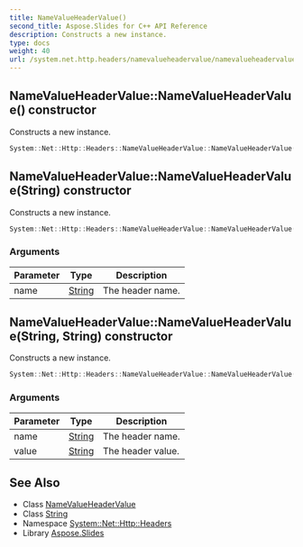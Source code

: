 ```yaml
---
title: NameValueHeaderValue()
second_title: Aspose.Slides for C++ API Reference
description: Constructs a new instance.
type: docs
weight: 40
url: /system.net.http.headers/namevalueheadervalue/namevalueheadervalue/
---
```

## NameValueHeaderValue::NameValueHeaderValue() constructor


Constructs a new instance.

```cpp
System::Net::Http::Headers::NameValueHeaderValue::NameValueHeaderValue()
```

## NameValueHeaderValue::NameValueHeaderValue(String) constructor


Constructs a new instance.

```cpp
System::Net::Http::Headers::NameValueHeaderValue::NameValueHeaderValue(String name)
```


### Arguments

| Parameter | Type | Description |
| --- | --- | --- |
| name | [String](../../../system/string/) | The header name. |

## NameValueHeaderValue::NameValueHeaderValue(String, String) constructor


Constructs a new instance.

```cpp
System::Net::Http::Headers::NameValueHeaderValue::NameValueHeaderValue(String name, String value)
```


### Arguments

| Parameter | Type | Description |
| --- | --- | --- |
| name | [String](../../../system/string/) | The header name. |
| value | [String](../../../system/string/) | The header value. |

## See Also

* Class [NameValueHeaderValue](../)
* Class [String](../../../system/string/)
* Namespace [System::Net::Http::Headers](../../)
* Library [Aspose.Slides](../../../)